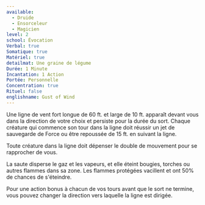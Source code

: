 ```yaml
---
available:
  - Druide
  - Ensorceleur
  - Magicien
level: 2
school: Évocation
Verbal: true
Somatique: true
Matériel: true
detailmat: Une graine de légume
Durée: 1 Minute
Incantation: 1 Action
Portée: Personnelle
Concentration: true
Rituel: false
englishname: Gust of Wind
---
```

Une ligne de vent fort longue de 60 ft. et large de 10 ft. apparaît devant vous dans la direction de votre choix et persiste pour la durée du sort. Chaque créature qui commence son tour dans la ligne doit réussir un jet de sauvegarde de Force ou être repoussée de 15 ft. en suivant la ligne.

Toute créature dans la ligne doit dépenser le double de mouvement pour se rapprocher de vous.

La saute disperse le gaz et les vapeurs, et elle éteint bougies, torches ou autres flammes dans sa zone. Les flammes protégées vacillent et ont 50% de chances de s'éteindre.

Pour une action bonus à chacun de vos tours avant que le sort ne termine, vous pouvez changer la direction vers laquelle la ligne est dirigée.
